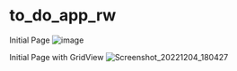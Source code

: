 # to_do_app_rw
 
 Initial Page
![image](https://user-images.githubusercontent.com/42267656/205490602-2bb85bc8-203d-436e-bbbb-1f4bc28d4211.png)

 Initial Page with GridView
 ![Screenshot_20221204_180427](https://user-images.githubusercontent.com/42267656/205490716-a63614ac-814b-4900-8bf7-114d076193be.png)
